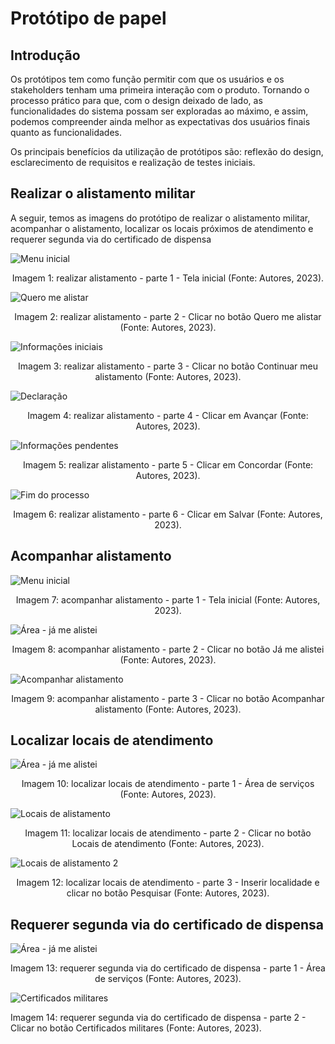 # Protótipo de papel

## Introdução

Os protótipos tem como função permitir com que os usuários e os stakeholders tenham uma primeira interação com o produto.
Tornando o processo prático para que, com o design deixado de lado, as funcionalidades do sistema possam ser exploradas ao máximo,
e assim, podemos compreender ainda melhor as expectativas dos usuários finais quanto as funcionalidades.

Os principais benefícios da utilização de protótipos são: reflexão do design, esclarecimento de requisitos e realização de 
testes iniciais.

## Realizar o alistamento militar

A seguir, temos as imagens do protótipo de realizar o alistamento militar, acompanhar o alistamento, localizar os locais próximos de atendimento e requerer segunda via do certificado de dispensa

![Menu inicial](https://github.com/Interacao-Humano-Computador/2023.1-Alistamento/blob/main/docs/img/design_avaliacao/menu_prot%C3%B3tipo_de_papel.jpg)

<div style="text-align: center">
<p> Imagem 1: realizar alistamento - parte 1 - Tela inicial (Fonte: Autores, 2023).</p>
</div>

![Quero me alistar](https://github.com/Interacao-Humano-Computador/2023.1-Alistamento/blob/main/docs/img/design_avaliacao/quero_me_alistar_1.jpg)

<div style="text-align: center">
<p> Imagem 2: realizar alistamento - parte 2 - Clicar no botão Quero me alistar (Fonte: Autores, 2023).</p>
</div>

![Informações iniciais](https://github.com/Interacao-Humano-Computador/2023.1-Alistamento/blob/main/docs/img/design_avaliacao/quero_me_alistar_2.jpg)

<div style="text-align: center">
<p> Imagem 3: realizar alistamento - parte 3 - Clicar no botão Continuar meu alistamento (Fonte: Autores, 2023).</p>
</div>

![Declaração](https://github.com/Interacao-Humano-Computador/2023.1-Alistamento/blob/main/docs/img/design_avaliacao/quero_me_alistar_3.jpg)

<div style="text-align: center">
<p> Imagem 4: realizar alistamento - parte 4 - Clicar em Avançar (Fonte: Autores, 2023).</p>
</div>

![Informações pendentes](https://github.com/Interacao-Humano-Computador/2023.1-Alistamento/blob/main/docs/img/design_avaliacao/quero_me_alistar_4.jpg)

<div style="text-align: center">
<p> Imagem 5: realizar alistamento - parte 5 - Clicar em Concordar (Fonte: Autores, 2023).</p>
</div>

![Fim do processo](https://github.com/Interacao-Humano-Computador/2023.1-Alistamento/blob/main/docs/img/design_avaliacao/quero_me_alistar_5.jpg)

<div style="text-align: center">
<p> Imagem 6: realizar alistamento - parte 6 - Clicar em Salvar (Fonte: Autores, 2023).</p>
</div>

## Acompanhar alistamento

![Menu inicial](https://github.com/Interacao-Humano-Computador/2023.1-Alistamento/blob/main/docs/img/design_avaliacao/menu_prot%C3%B3tipo_de_papel.jpg)

<div style="text-align: center">
<p> Imagem 7: acompanhar alistamento - parte 1 - Tela inicial (Fonte: Autores, 2023).</p>
</div>

![Área - já me alistei](https://github.com/Interacao-Humano-Computador/2023.1-Alistamento/blob/main/docs/img/design_avaliacao/ja_me_alistei.jpg)

<div style="text-align: center">
<p> Imagem 8: acompanhar alistamento - parte 2 - Clicar no botão Já me alistei (Fonte: Autores, 2023).</p>
</div>

![Acompanhar alistamento](https://github.com/Interacao-Humano-Computador/2023.1-Alistamento/blob/main/docs/img/design_avaliacao/acompanhar_alistamento.jpg)

<div style="text-align: center">
<p> Imagem 9: acompanhar alistamento - parte 3 - Clicar no botão Acompanhar alistamento (Fonte: Autores, 2023).</p>
</div>

## Localizar locais de atendimento

![Área - já me alistei](https://github.com/Interacao-Humano-Computador/2023.1-Alistamento/blob/main/docs/img/design_avaliacao/ja_me_alistei.jpg)

<div style="text-align: center">
<p> Imagem 10: localizar locais de atendimento - parte 1 - Área de serviços (Fonte: Autores, 2023).</p>
</div>

![Locais de alistamento](https://github.com/Interacao-Humano-Computador/2023.1-Alistamento/blob/main/docs/img/design_avaliacao/locais_de_alistamento.jpg)

<div style="text-align: center">
<p> Imagem 11: localizar locais de atendimento - parte 2 - Clicar no botão Locais de atendimento (Fonte: Autores, 2023).</p>
</div>

![Locais de alistamento 2](https://github.com/Interacao-Humano-Computador/2023.1-Alistamento/blob/main/docs/img/design_avaliacao/locais_de_alistamento_2.jpg)

<div style="text-align: center">
<p> Imagem 12: localizar locais de atendimento - parte 3 - Inserir localidade e clicar no botão Pesquisar (Fonte: Autores, 2023).</p>
</div>

## Requerer segunda via do certificado de dispensa

![Área - já me alistei](https://github.com/Interacao-Humano-Computador/2023.1-Alistamento/blob/main/docs/img/design_avaliacao/ja_me_alistei.jpg)

<div style="text-align: center">
<p> Imagem 13: requerer segunda via do certificado de dispensa - parte 1 - Área de serviços (Fonte: Autores, 2023).</p>
</div>

![Certificados militares](https://github.com/Interacao-Humano-Computador/2023.1-Alistamento/blob/main/docs/img/design_avaliacao/requerer_certificado.jpg)

<p> Imagem 14: requerer segunda via do certificado de dispensa - parte 2 - Clicar no botão Certificados militares (Fonte: Autores, 2023).</p>
</div>
